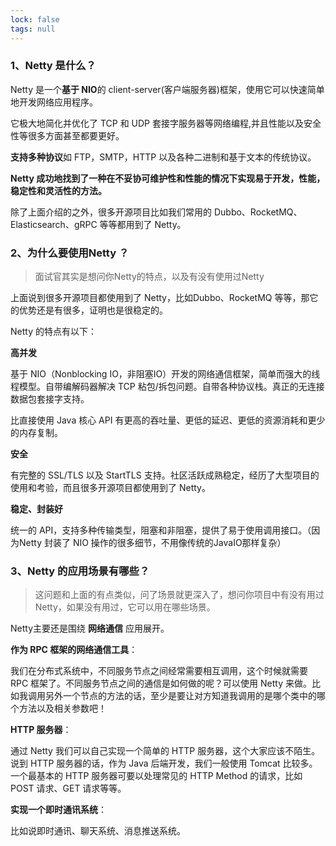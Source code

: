 ```yaml
---
lock: false
tags: null
---
```

### 1、Netty 是什么？

Netty 是一个**基于 NIO**的 client-server(客户端服务器)框架，使用它可以快速简单地开发网络应用程序。

它极大地简化并优化了 TCP 和 UDP 套接字服务器等网络编程,并且性能以及安全性等很多方面甚至都要更好。

**支持多种协议**如 FTP，SMTP，HTTP 以及各种二进制和基于文本的传统协议。

**Netty 成功地找到了一种在不妥协可维护性和性能的情况下实现易于开发，性能，稳定性和灵活性的方法。**

除了上面介绍的之外，很多开源项目比如我们常用的 Dubbo、RocketMQ、Elasticsearch、gRPC 等等都用到了 Netty。



### 2、为什么要使用Netty ？

> 面试官其实是想问你Netty的特点，以及有没有使用过Netty

上面说到很多开源项目都使用到了 Netty，比如Dubbo、RocketMQ 等等，那它的优势还是有很多，证明也是很稳定的。

Netty 的特点有以下：

**高并发**

基于 NIO（Nonblocking IO，非阻塞IO）开发的网络通信框架，简单而强大的线程模型。自带编解码器解决 TCP 粘包/拆包问题。自带各种协议栈。真正的无连接数据包套接字支持。

比直接使用 Java 核心 API 有更高的吞吐量、更低的延迟、更低的资源消耗和更少的内存复制。

**安全**

有完整的 SSL/TLS 以及 StartTLS 支持。社区活跃成熟稳定，经历了大型项目的使用和考验，而且很多开源项目都使用到了 Netty。

**稳定、封装好**

统一的 API，支持多种传输类型，阻塞和非阻塞，提供了易于使用调用接口。（因为Netty 封装了 NIO 操作的很多细节，不用像传统的JavaIO那样复杂）



### 3、Netty 的应用场景有哪些？

> 这问题和上面的有点类似，问了场景就更深入了，想问你项目中有没有用过Netty，如果没有用过，它可以用在哪些场景。

Netty主要还是围绕 **网络通信** 应用展开。

**作为 RPC 框架的网络通信工具**：

我们在分布式系统中，不同服务节点之间经常需要相互调用，这个时候就需要 RPC 框架了。不同服务节点之间的通信是如何做的呢？可以使用 Netty 来做。比如我调用另外一个节点的方法的话，至少是要让对方知道我调用的是哪个类中的哪个方法以及相关参数吧！

**HTTP 服务器**：

通过 Netty 我们可以自己实现一个简单的 HTTP 服务器，这个大家应该不陌生。说到 HTTP 服务器的话，作为 Java 后端开发，我们一般使用 Tomcat 比较多。一个最基本的 HTTP 服务器可要以处理常见的 HTTP Method 的请求，比如 POST 请求、GET 请求等等。

**实现一个即时通讯系统**： 

比如说即时通讯、聊天系统、消息推送系统。

